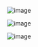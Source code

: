 ![image](https://user-images.githubusercontent.com/51343240/170153668-5be28a41-5108-404a-8167-25dbffadd60a.png)

![image](https://user-images.githubusercontent.com/51343240/170153694-512c8d63-5b4f-4758-b21c-b39eb0947130.png)

![image](https://user-images.githubusercontent.com/51343240/170153719-5e1d1981-899b-4861-b886-9a6120b85ada.png)
